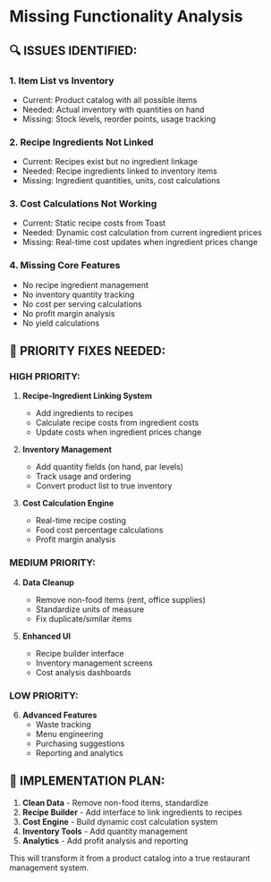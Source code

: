 # Missing Functionality Analysis

## 🔍 ISSUES IDENTIFIED:

### 1. **Item List vs Inventory**
- Current: Product catalog with all possible items
- Needed: Actual inventory with quantities on hand
- Missing: Stock levels, reorder points, usage tracking

### 2. **Recipe Ingredients Not Linked**
- Current: Recipes exist but no ingredient linkage
- Needed: Recipe ingredients linked to inventory items  
- Missing: Ingredient quantities, units, cost calculations

### 3. **Cost Calculations Not Working**
- Current: Static recipe costs from Toast
- Needed: Dynamic cost calculation from current ingredient prices
- Missing: Real-time cost updates when ingredient prices change

### 4. **Missing Core Features**
- No recipe ingredient management
- No inventory quantity tracking  
- No cost per serving calculations
- No profit margin analysis
- No yield calculations

## 🎯 PRIORITY FIXES NEEDED:

### HIGH PRIORITY:
1. **Recipe-Ingredient Linking System**
   - Add ingredients to recipes
   - Calculate recipe costs from ingredient costs
   - Update costs when ingredient prices change

2. **Inventory Management**  
   - Add quantity fields (on hand, par levels)
   - Track usage and ordering
   - Convert product list to true inventory

3. **Cost Calculation Engine**
   - Real-time recipe costing
   - Food cost percentage calculations
   - Profit margin analysis

### MEDIUM PRIORITY:
4. **Data Cleanup**
   - Remove non-food items (rent, office supplies)
   - Standardize units of measure
   - Fix duplicate/similar items

5. **Enhanced UI**
   - Recipe builder interface
   - Inventory management screens
   - Cost analysis dashboards

### LOW PRIORITY:
6. **Advanced Features**
   - Waste tracking
   - Menu engineering
   - Purchasing suggestions
   - Reporting and analytics

## 🚀 IMPLEMENTATION PLAN:

1. **Clean Data** - Remove non-food items, standardize
2. **Recipe Builder** - Add interface to link ingredients to recipes  
3. **Cost Engine** - Build dynamic cost calculation system
4. **Inventory Tools** - Add quantity management
5. **Analytics** - Add profit analysis and reporting

This will transform it from a product catalog into a true restaurant management system.
